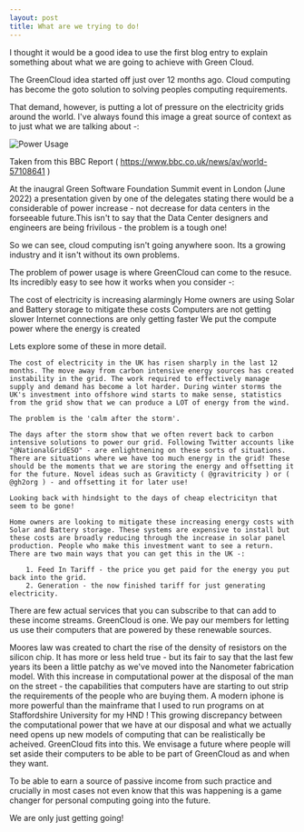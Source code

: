 ```yaml
---
layout: post
title: What are we trying to do!
---
```


I thought it would be a good idea to use the first blog entry to explain something about what we are going to achieve with Green Cloud. 

The GreenCloud idea started off just over 12 months ago. Cloud computing has become the goto solution to solving peoples computing requirements. 

That demand, however, is putting a lot of pressure on the electricity grids around the world. I've always found this image a great source of context as to just what we are talking about -:

![Power Usage](https://blog.greencloudcomputing.io/images/power_usage.jpg)

Taken from this BBC Report ( https://www.bbc.co.uk/news/av/world-57108641 )

At the inaugral Green Software Foundation Summit event in London (June 2022) a presentation given by one of the delegates stating there would be a considerable of power increase - not decrease for data centers in the forseeable future.This isn't to say that the Data Center designers and engineers are being frivilous - the problem is a tough one!

So we can see, cloud computing isn't going anywhere soon. Its a growing industry and it isn't without its own problems.
 
The problem of power usage is where GreenCloud can come to the resuce. Its incredibly easy to see how it works when you consider -:

 The cost of electricity is increasing alarmingly
 Home owners are using Solar and Battery storage to mitigate these costs
 Computers are not getting slower
 Internet connections are only getting faster
 We put the compute power where the energy is created


Lets explore some of these in more detail. 

    The cost of electricity in the UK has risen sharply in the last 12 months. The move away from carbon intensive energy sources has created instability in the grid. The work required to effectively manage supply and demand has become a lot harder. During winter storms the UK's investment into offshore wind starts to make sense, statistics from the grid show that we can produce a LOT of energy from the wind. 
    
    The problem is the 'calm after the storm'. 
    
    The days after the storm show that we often revert back to carbon intensive solutions to power our grid. Following Twitter accounts like "@NationalGridESO" - are enlightnening on these sorts of situations. There are situations where we have too much energy in the grid! These should be the moments that we are storing the energy and offsetting it for the future. Novel ideas such as Graviticty ( @gravitricity ) or ( @gh2org ) - and offsetting it for later use! 
    
    Looking back with hindsight to the days of cheap electricityn that seem to be gone!

    Home owners are looking to mitigate these increasing energy costs with Solar and Battery storage. These systems are expensive to install but these costs are broadly reducing through the increase in solar panel production. People who make this investment want to see a return. There are two main ways that you can get this in the UK -:

        1. Feed In Tariff - the price you get paid for the energy you put back into the grid.
        2. Generation - the now finished tariff for just generating electricity.

There are few actual services that you can subscribe to that can add to these income streams. GreenCloud is one. We pay our members for letting us use their computers that are powered by these renewable sources.
 
 Moores law was created to chart the rise of the density of resistors on the silicon chip. It has more or less held true - but its fair to say that the last few years its been a little patchy as we've moved into the Nanometer fabrication model. With this increase in computational power at the disposal of the man on the street - the capabilities that computers have are starting to out strip the requirements of the people who are buying them. A modern iphone is more powerful than the mainframe that I used to run programs on at Staffordshire University for my HND ! This growing discrepancy between the computational power that we have at our disposal and what we actually need opens up new models of computing that can be realistically be acheived. GreenCloud fits into this. We envisage a future where people will set aside their computers to be able to be part of GreenCloud as and when they want. 
 
 To be able to earn a source of passive income from such practice and crucially in most cases not even know that this was happening is a game changer for personal computing going into the future. 
 
 We are only just getting going! 
